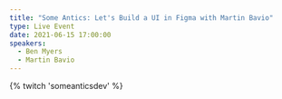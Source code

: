 ```yaml
---
title: "Some Antics: Let's Build a UI in Figma with Martin Bavio"
type: Live Event
date: 2021-06-15 17:00:00
speakers:
  - Ben Myers
  - Martin Bavio
---
```


{% twitch 'someanticsdev' %}
